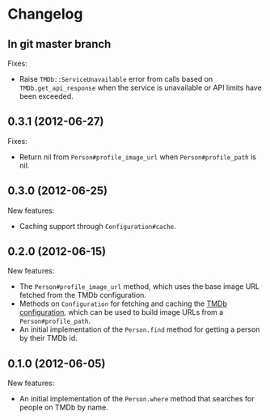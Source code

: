 # Changelog

## In git master branch

Fixes:

* Raise `TMDb::ServiceUnavailable` error from calls based on
  `TMDb.get_api_response` when the service is unavailable or API limits have
  been exceeded.

## 0.3.1 (2012-06-27)

Fixes:

* Return nil from `Person#profile_image_url` when `Person#profile_path` is nil.

## 0.3.0 (2012-06-25)

New features:

* Caching support through `Configuration#cache`.

## 0.2.0 (2012-06-15)

New features:

* The `Person#profile_image_url` method, which uses the base image URL fetched
  from the TMDb configuration.
* Methods on `Configuration` for fetching and caching the [TMDb
  configuration][], which can be used to build image URLs from a
  `Person#profile_path`.
* An initial implementation of the `Person.find` method for getting a person by
  their TMDb id.

[TMDb configuration]: http://help.themoviedb.org/kb/api/configuration

## 0.1.0 (2012-06-05)

New features:

* An initial implementation of the `Person.where` method that searches for
  people on TMDb by name.

